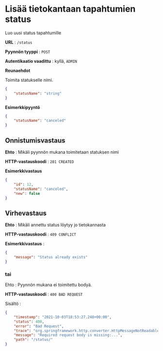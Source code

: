 # Lisää tietokantaan tapahtumien status

Luo uusi status tapahtumille

**URL** : `/status`

**Pyynnön tyyppi** : `POST`

**Autentikaatio vaadittu** : kyllä, `ADMIN`

**Reunaehdot**

Toimita statukselle nimi.

```json
{
    "statusName": "string"
}
```

**Esimerkkipyyntö** 

```json
{
    "statusName": "canceled"
}
```

## Onnistumisvastaus

**Ehto** : Mikäli pyynnön mukana toimitetaan statuksen nimi 

**HTTP-vastauskoodi** : `201 CREATED`

**Esimerkkivastaus**

```json
{
    "id": 12,
    "statusName": "canceled",
    "new": false
}
```

## Virhevastaus

**Ehto** : Mikäli annettu status löytyy jo tietokannasta

**HTTP-vastauskoodi** : `409 CONFLICT`

**Esimerkkivastaus** :
```json
{
    "message": "Status already exists"
}
```
### tai

Ehto : Pyynnön mukana ei toimitettu bodyä.

**HTTP-vastauskoodi** : `400 BAD REQUEST`

Sisältö :

```json
{
    "timestamp": "2021-10-03T18:53:27.248+00:00",
    "status": 400,
    "error": "Bad Request",
    "trace": "org.springframework.http.converter.HttpMessageNotReadableException:...",
    "message": "Required request body is missing:...",
    "path": "/status/"
}
```